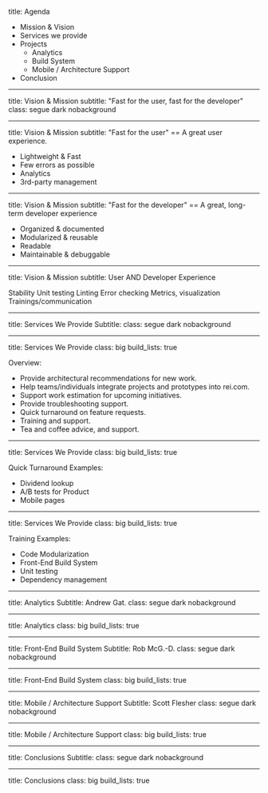 title: Agenda

- Mission & Vision
- Services we provide
- Projects
    - Analytics
    - Build System
    - Mobile / Architecture Support
- Conclusion

---
title:      Vision & Mission
subtitle:   "Fast for the user, fast for the developer"
class:      segue dark nobackground

---
title: Vision & Mission
subtitle: "Fast for the user" == A great user experience.

- Lightweight & Fast
- Few errors as possible
- Analytics                 <!-- understand our users -->
- 3rd-party management      <!-- TMS, different standards of quality -->

---
title: Vision & Mission
subtitle: "Fast for the developer" == A great, long-term developer experience

- Organized & documented
- Modularized & reusable
- Readable                  <!-- code style guides -->
- Maintainable & debuggable <!-- source maps, logging -->

---
title: Vision & Mission
subtitle: User AND Developer Experience

Stability
Unit testing
Linting
Error checking
Metrics, visualization
Trainings/communication

---

title: Services We Provide
Subtitle:
class: segue dark nobackground

---

title: Services We Provide
class: big
build_lists: true

Overview:

- Provide architectural recommendations for new work.
- Help teams/individuals integrate projects and prototypes into rei.com.
- Support work estimation for upcoming initiatives.
- Provide troubleshooting support.
- Quick turnaround on feature requests.
- Training and support.
- Tea and coffee advice, and support.

---

title: Services We Provide
class: big
build_lists: true

Quick Turnaround Examples:

- Dividend lookup
- A/B tests for Product
- Mobile pages

---

title: Services We Provide
class: big
build_lists: true

Training Examples:

- Code Modularization
- Front-End Build System
- Unit testing
- Dependency management

---

title: Analytics
Subtitle: Andrew Gat.
class: segue dark nobackground

---

title: Analytics
class: big
build_lists: true

---

title: Front-End Build System
Subtitle: Rob McG.-D.
class: segue dark nobackground

---

title: Front-End Build System
class: big
build_lists: true

---

title: Mobile / Architecture Support
Subtitle: Scott Flesher
class: segue dark nobackground

---

title: Mobile / Architecture Support
class: big
build_lists: true

---

title: Conclusions
Subtitle:
class: segue dark nobackground

---

title: Conclusions
class: big
build_lists: true
